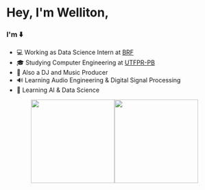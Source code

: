 # Hey, I'm Welliton,

### I'm ⬇️
- 💻 Working as Data Science Intern at [BRF](https://www.brf-global.com/)
- 🎓 Studying Computer Engineering at [UTFPR-PB](http://www.utfpr.edu.br/)
- 🎹 Also a DJ and Music Producer
- 🔊 Learning Audio Engineering & Digital Signal Processing 
- 🤖 Learning AI & Data Science

<p align="center">
<a href="https://github.com/whoiswelliton">
  <img height="195em" src="https://github-readme-stats.vercel.app/api?username=whoiswelliton&layout=compact&show_icons=true&count_private=true&theme=react"/><img height="195em" src="https://github-readme-stats.vercel.app/api/top-langs/?username=whoiswelliton&langs_count=10&theme=react&layout=compact"/>
</a>
</p>
